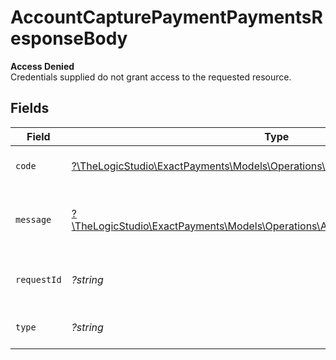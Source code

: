 # AccountCapturePaymentPaymentsResponseBody

**Access Denied**\
Credentials supplied do not grant access to the requested resource.



## Fields

| Field                                                                                                                                    | Type                                                                                                                                     | Required                                                                                                                                 | Description                                                                                                                              | Example                                                                                                                                  |
| ---------------------------------------------------------------------------------------------------------------------------------------- | ---------------------------------------------------------------------------------------------------------------------------------------- | ---------------------------------------------------------------------------------------------------------------------------------------- | ---------------------------------------------------------------------------------------------------------------------------------------- | ---------------------------------------------------------------------------------------------------------------------------------------- |
| `code`                                                                                                                                   | [?\TheLogicStudio\ExactPayments\Models\Operations\AccountCapturePaymentCode](../../models/operations/AccountCapturePaymentCode.md)       | :heavy_minus_sign:                                                                                                                       | Code of the authorization error.                                                                                                         | payments-forbidden-error                                                                                                                 |
| `message`                                                                                                                                | [?\TheLogicStudio\ExactPayments\Models\Operations\AccountCapturePaymentMessage](../../models/operations/AccountCapturePaymentMessage.md) | :heavy_minus_sign:                                                                                                                       | Message explaining the authorization error.                                                                                              | You do not have permission to access this resource.                                                                                      |
| `requestId`                                                                                                                              | *?string*                                                                                                                                | :heavy_minus_sign:                                                                                                                       | Request identifier in UUID format.                                                                                                       | bcc78633-cd09-4e7d-8f3b-d593fdc1439c                                                                                                     |
| `type`                                                                                                                                   | *?string*                                                                                                                                | :heavy_minus_sign:                                                                                                                       | It shows as authorization error.                                                                                                         | authorization-error                                                                                                                      |